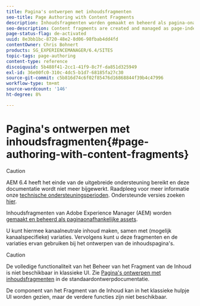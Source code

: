 ```yaml
---
title: Pagina's ontwerpen met inhoudsfragmenten
seo-title: Page Authoring with Content Fragments
description: Inhoudsfragmenten worden gemaakt en beheerd als pagina-onafhankelijke elementen. U kunt hiermee kanaalneutrale inhoud maken, samen met variaties.
seo-description: Content fragments are created and managed as page-independent assets. They allow you to create channel-neutral content, together with variations.
page-status-flag: de-activated
uuid: 8e3bb1bc-8720-48e2-8d06-98fbab4dd4fd
contentOwner: Chris Bohnert
products: SG_EXPERIENCEMANAGER/6.4/SITES
topic-tags: page-authoring
content-type: reference
discoiquuid: 5b488f41-2cc1-41f9-8c7f-da851d325949
exl-id: 36e00fc0-310c-4dc5-b1d7-68185fa27c30
source-git-commit: c5b816d74c6f02f85476d16868844f39b4c47996
workflow-type: tm+mt
source-wordcount: '146'
ht-degree: 8%

---
```


# Pagina&#39;s ontwerpen met inhoudsfragmenten{#page-authoring-with-content-fragments}

>[!CAUTION]
>
>AEM 6.4 heeft het einde van de uitgebreide ondersteuning bereikt en deze documentatie wordt niet meer bijgewerkt. Raadpleeg voor meer informatie onze [technische ondersteuningsperioden](https://helpx.adobe.com/support/programs/eol-matrix.html). Ondersteunde versies zoeken [hier](https://experienceleague.adobe.com/docs/).

Inhoudsfragmenten van Adobe Experience Manager (AEM) worden [gemaakt en beheerd als paginaonafhankelijke assets](/help/assets/content-fragments.md).

U kunt hiermee kanaalneutrale inhoud maken, samen met (mogelijk kanaalspecifieke) variaties. Vervolgens kunt u deze fragmenten en de variaties ervan gebruiken bij het ontwerpen van de inhoudspagina&#39;s.

>[!CAUTION]
>
>De volledige functionaliteit van het Beheer van het Fragment van de Inhoud is niet beschikbaar in klassieke UI. Zie [Pagina&#39;s ontwerpen met inhoudsfragmenten](/help/sites-authoring/content-fragments.md) in de standaardontwerpdocumentatie.
>
>De component van het Fragment van de Inhoud kan in het klassieke hulpje UI worden gezien, maar de verdere functies zijn niet beschikbaar.
